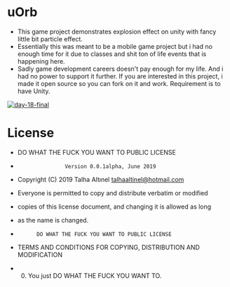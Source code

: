 # uOrb
* This game project demonstrates explosion effect on unity with fancy little bit particle effect.
* Essentially this was meant to be a mobile game project but i had no enough time for it due to classes and shit ton of life events that is happening here. 
* Sadly game development careers doesn't pay enough for my life. And i had no power to support it further. If you are interested in this project, i made it open source so you can fork on it and work. Requirement is to have Unity.

<a href="https://ibb.co/LZbfWfs"><img src="https://i.ibb.co/5RtVyVJ/day-18-final.png" alt="day-18-final" border="0"></a>

# License
* DO WHAT THE FUCK YOU WANT TO PUBLIC LICENSE 
*                    Version 0.0.1alpha, June 2019 

* Copyright (C) 2019 Talha Altınel <talhaaltinel@hotmail.com> 

* Everyone is permitted to copy and distribute verbatim or modified 
* copies of this license document, and changing it is allowed as long 
* as the name is changed. 

*           DO WHAT THE FUCK YOU WANT TO PUBLIC LICENSE 
*   TERMS AND CONDITIONS FOR COPYING, DISTRIBUTION AND MODIFICATION 

* 0. You just DO WHAT THE FUCK YOU WANT TO.
